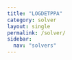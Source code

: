 ```yaml
---
title: "LOGDETPPA"
category: solver
layout: single
permalink: /solver/
sidebar:
  nav: "solvers"
---
```

